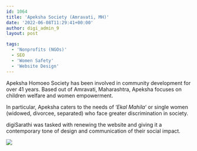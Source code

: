 ```yaml
---
id: 1064
title: 'Apeksha Society (Amravati, MH)'
date: '2022-06-08T11:29:41+00:00'
author: digi_admin_9
layout: post

tags:
  - 'Nonprofits (NGOs)'
  - SEO
  - 'Women Safety'
  - 'Website Design'
---
```


Apeksha Homoeo Society has been involved in community development for over 41 years. Based out of Amravati, Maharashtra, Apeksha focuses on children welfare and women empowerment.

In particular, Apeksha caters to the needs of ‘_Ekal Mahila_‘ or single women (widowed, divorcee, separated) who face greater discrimination in society.

digiSarathi was tasked with renewing the website and giving it a contemporary tone of design and communication of their social impact.

![](https://digisarathi.com/wp-content/uploads/2022/06/Apeksha-screenshot-967x1024.png)
